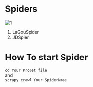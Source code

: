 # Spiders
![1](http://ww4.sinaimg.cn/large/7305b707jw1f248r413qjj202r03j3yf.jpg)

1. LaGouSpider
2. JDSpier

# How To start Spider
`cd Your Procet file`  
and  
`scrapy crawl Your SpiderNmae`
	
